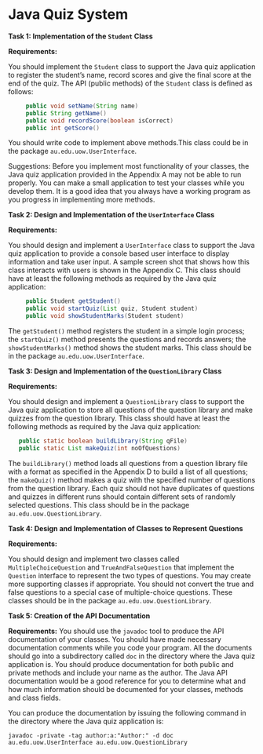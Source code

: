 Java Quiz System
=====================
**Task 1: Implementation of the `Student` Class**


**Requirements:**


You should implement the `Student` class to support the Java quiz application to register the student’s name, record scores and give the final score at the end of the quiz. The API (public methods) of the `Student` class is defined as follows:

```Java
     public void setName(String name) 
     public String getName() 
     public void recordScore(boolean isCorrect) 
     public int getScore()
```

You should write code to implement above methods.This class could be in the package `au.edu.uow.UserInterface`.


Suggestions: Before you implement most functionality of your classes, the Java quiz application provided in the Appendix A may not be able to run properly. You can make a small application to test your classes while you develop them. It is a good idea that you always have a working program as you progress in implementing more methods.


**Task 2: Design and Implementation of the `UserInterface` Class**


**Requirements:**


You should design and implement a `UserInterface` class to support the Java quiz application to provide a console based user interface to display information and take user input. A sample screen shot that shows how this class interacts with users is shown in the Appendix C. This class should have at least the following methods as required by the Java quiz application:

```Java
     public Student getStudent()
     public void startQuiz(List quiz, Student student) 
     public void showStudentMarks(Student student)
```

The `getStudent()` method registers the student in a simple login process; the `startQuiz()` method presents the questions and records answers; the `showStudentMarks()` method shows the student marks. This class should be in the package `au.edu.uow.UserInterface`.


**Task 3: Design and Implementation of the `QuestionLibrary` Class**


**Requirements:**


You should design and implement a `QuestionLibrary` class to support the Java quiz application to store all questions of the question library and make quizzes from the question library. This class should have at least the following methods as required by the Java quiz application:

```Java
   public static boolean buildLibrary(String qFile)
   public static List makeQuiz(int noOfQuestions)
```

The `buildLibrary()` method loads all questions from a question library file with a format as specified in the Appendix D to build a list of all questions; the `makeQuiz()` method makes a quiz with the specified number of questions from the question library. Each quiz should not have duplicates of questions and quizzes in different runs should contain different sets of randomly selected questions. This class should be in the package `au.edu.uow.QuestionLibrary`.


**Task 4: Design and Implementation of Classes to Represent Questions**


**Requirements:**


You should design and implement two classes called `MultipleChoiceQuestion` and `TrueAndFalseQuestion` that implement the `Question` interface to represent the two types of questions. You may create more supporting classes if appropriate. You should not convert the true and false questions to a special case of multiple-choice questions. These classes should be in the package `au.edu.uow.QuestionLibrary`.


**Task 5: Creation of the API Documentation**


**Requirements:**
You should use the `javadoc` tool to produce the API documentation of your classes. You should have made necessary documentation comments while you code your program. All the documents should go into a subdirectory called `doc` in the directory where the Java quiz application is. You should produce documentation for both public and private methods and include your name as the author. The Java API documentation would be a good reference for you to determine what and how much information should be documented for your classes, methods and class fields.


You can produce the documentation by issuing the following command in the directory where the Java quiz application is:

    javadoc -private -tag author:a:"Author:" -d doc au.edu.uow.UserInterface au.edu.uow.QuestionLibrary
